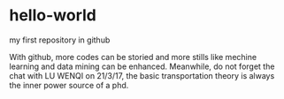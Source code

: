 # hello-world
my first repository in github

With github, more codes can be storied and more stills like mechine learning and data mining can be enhanced.
Meanwhile, do not forget the chat with LU WENQI on 21/3/17, the basic transportation theory is always the inner power source of a phd.
